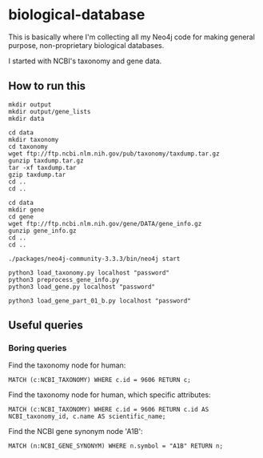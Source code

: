 # biological-database

This is basically where I'm collecting all my Neo4j code for making general purpose, non-proprietary biological databases.

I started with NCBI's taxonomy and gene data.

## How to run this

```
mkdir output
mkdir output/gene_lists
mkdir data

cd data
mkdir taxonomy
cd taxonomy
wget ftp://ftp.ncbi.nlm.nih.gov/pub/taxonomy/taxdump.tar.gz
gunzip taxdump.tar.gz 
tar -xf taxdump.tar 
gzip taxdump.tar 
cd ..
cd ..

cd data
mkdir gene
cd gene
wget ftp://ftp.ncbi.nlm.nih.gov/gene/DATA/gene_info.gz
gunzip gene_info.gz
cd ..
cd ..

./packages/neo4j-community-3.3.3/bin/neo4j start

python3 load_taxonomy.py localhost "password"
python3 preprocess_gene_info.py
python3 load_gene.py localhost "password"

python3 load_gene_part_01_b.py localhost "password"
```

## Useful queries

### Boring queries

Find the taxonomy node for human:

```
MATCH (c:NCBI_TAXONOMY) WHERE c.id = 9606 RETURN c;
```

Find the taxonomy node for human, which specific attributes:
```
MATCH (c:NCBI_TAXONOMY) WHERE c.id = 9606 RETURN c.id AS NCBI_taxonomy_id, c.name AS scientific_name;
```

Find the NCBI gene synonym node 'A1B':
```
MATCH (n:NCBI_GENE_SYNONYM) WHERE n.symbol = "A1B" RETURN n;
```
